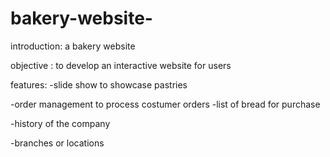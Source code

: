 # bakery-website-
introduction: a bakery website 

objective : to develop an interactive website for users 


features: 
-slide show to showcase pastries 

-order management to process costumer orders 
 -list of bread for purchase 

-history of the company

-branches or locations
